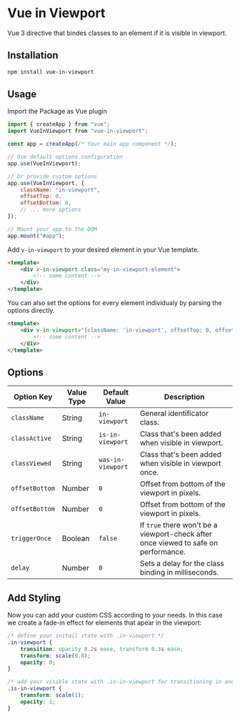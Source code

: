 # Vue in Viewport

Vue 3 directive that bindes classes to an element if it is visible in viewport.

## Installation

```Bash
npm install vue-in-viewport
```

## Usage

Import the Package as Vue plugin

```JavaScript
import { createApp } from "vue";
import VueInViewport from "vue-in-viewport";

const app = createApp(/* Your main app component */);

// Use default options configuration
app.use(VueInViewport);

// Or provide custom options
app.use(VueInViewport, {
    className: "in-viewport",
    offsetTop: 0,
    offsetBottom: 0,
    // ... more options
});

// Mount your app to the DOM
app.mount("#app");
```

Add `v-in-viewport` to your desired element in your Vue template.

```HTML
<template>
    <div v-in-viewport class="my-in-viewport-element">
        <!-- some content -->
    </div>
</template>
```

You can also set the options for every element individualy by parsing the options directly.

```HTML
<template>
    <div v-in-viewport="{className: 'in-viewport', offsetTop: 0, offsetBottom: 0}" class="my-in-viewport-element">
        <!-- some content -->
    </div>
</template>
```

## Options

| Option Key     | Value Type | Default Value     | Description                                                                         |
| -------------- | ---------- | ----------------- | ----------------------------------------------------------------------------------- |
| `className`    | String     | `in-viewport`     | General identificator class.                                                        |
| `classActive`  | String     | `is-in-viewport`  | Class that's been added when visible in viewport.                                   |
| `classViewed`  | String     | `was-in-viewport` | Class that's been added when visible in viewport once.                              |
| `offsetBottom` | Number     | `0`               | Offset from bottom of the viewport in pixels.                                       |
| `offsetBottom` | Number     | `0`               | Offset from bottom of the viewport in pixels.                                       |
| `triggerOnce`  | Boolean    | `false`           | If `true` there won't be a viewport-check after once viewed to safe on performance. |
| `delay`        | Number     | `0`               | Sets a delay for the class binding in milliseconds.                                 |

## Add Styling

Now you can add your custom CSS according to your needs.
In this case we create a fade-in effect for elements that apear in the viewport:

```CSS
/* define your initail state with .in-viewport */
.in-viewport {
    transition: opacity 0.2s ease, transform 0.3s ease;
    transform: scale(0.8);
    opacity: 0;
}

/* add your visible state with .is-in-viewport for transitioning in and out, or use .was-in-viewport to transition in only once */
.is-in-viewport {
    transform: scale(1);
    opacity: 1;
}
```
